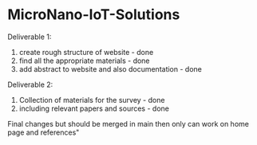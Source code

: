# MicroNano-IoT-Solutions
Deliverable 1:
1. create rough structure of website - done
2. find all the appropriate materials - done
3. add abstract to website and also documentation - done

Deliverable 2:
1. Collection of materials for the survey - done
2. including relevant papers and sources - done

Final changes but should be merged in main then only can work on home page and references"
